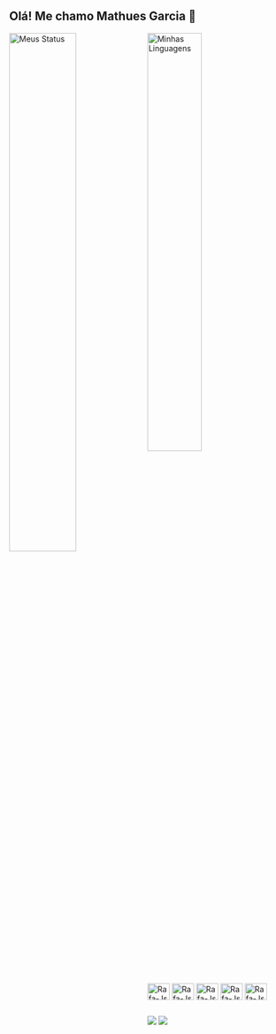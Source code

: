 ## Olá! Me chamo Mathues Garcia 👋


<div>
  <img alt="Meus Status" align="left" width="49%" src="https://github-readme-stats.vercel.app/api?username=MatheusGxrcia&include_all_commits=true&locale=pt-br&show_icons=true&theme=midnight-purple"/>
  <img alt="Minhas Linguagens" align="left" width="44%" src="https://github-readme-stats.vercel.app/api/top-langs/?username=MatheusGxrcia&include_all_commits=true&locale=pt-br&layout=compact&show_icons=true&theme=midnight-purple"/>
<div/>

<br>
<br>

<div style="display: inline_block">
  <br>  
   <img align="center" alt="Rafa-Js" height="30" width="40" src="https://cdn.jsdelivr.net/gh/devicons/devicon@latest/icons/javascript/javascript-original.svg" />
   <img align="center" alt="Rafa-Js" height="30" width="40" src="https://cdn.jsdelivr.net/gh/devicons/devicon@latest/icons/html5/html5-original.svg" />
   <img align="center" alt="Rafa-Js" height="30" width="40" src="https://cdn.jsdelivr.net/gh/devicons/devicon@latest/icons/css3/css3-original.svg" />
   <img align="center" alt="Rafa-Js" height="30" width="40" src="https://cdn.jsdelivr.net/gh/devicons/devicon@latest/icons/python/python-original.svg" />
  <img align="center" alt="Rafa-Js" height="30" width="40" src="https://cdn.jsdelivr.net/gh/devicons/devicon@latest/icons/arduino/arduino-original-wordmark.svg" />
</div>

##

<div>
  <a href="https://www.linkedin.com/in/matheusgarciaprado/" target="_blank"><img src="https://img.shields.io/badge/LinkedIn-0077B5?style=for-the-badge&logo=linkedin&logoColor=white" target="_blank"></a>
  <a href="https://www.instagram.com/matheusgxrcia/" target="_blank"><img src="https://img.shields.io/badge/Instagram-E4405F?style=for-the-badge&logo=instagram&logoColor=white" target="_blank"></a>
</div>
